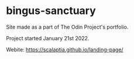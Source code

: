 # bingus-sanctuary
Site made as a part of The Odin Project's portfolio.

Project started January 21st 2022.

Webite: https://scalaptia.github.io/landing-page/